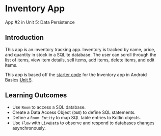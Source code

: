 # Inventory App
App \#2 in Unit 5: Data Persistence

## Introduction
This app is an inventory tracking app. Inventory is tracked by name, price,
and quantity in stock in a SQLite database. The user can scroll through the
list of items, view item details, sell items, add items, delete items, and
edit items.

This app is based off the [starter code](https://github.com/google-developer-training/android-basics-kotlin-inventory-app/tree/starter)
for the Inventory app in Android Basics [Unit 5](https://developer.android.com/courses/android-basics-kotlin/unit-5).

## Learning Outcomes
- Use `Room` to access a SQL database.
- Create a Data Access Object (`DAO`) to define SQL statements.
- Define a `Room Entity` to map SQL table entries to Kotlin objects.
- Use `Flow` with `LiveData` to observe and respond to databases changes 
  asynchronously.
